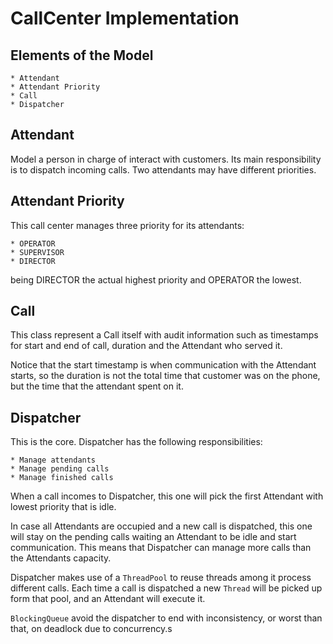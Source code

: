 # CallCenter Implementation

## Elements of the Model

    * Attendant
    * Attendant Priority
    * Call
    * Dispatcher
    
## Attendant

Model a person in charge of interact with customers. 
Its main responsibility is to dispatch incoming calls.
Two attendants may have different priorities. 

## Attendant Priority

This call center manages three priority for its attendants:

    * OPERATOR
    * SUPERVISOR
    * DIRECTOR

being DIRECTOR the actual highest priority and OPERATOR the lowest.

## Call

This class represent a Call itself with audit information such as timestamps 
for start and end of call, duration and the Attendant who served it. 

Notice that the start timestamp is when communication with the Attendant starts, 
so the duration is not the total time that customer was on the phone, but the time
that the attendant spent on it.

## Dispatcher

This is the core. Dispatcher has the following responsibilities: 

    * Manage attendants
    * Manage pending calls
    * Manage finished calls
    
 When a call incomes to Dispatcher, this one will pick the first Attendant with
 lowest priority that is idle. 
 
 In case all Attendants are occupied and a new call is dispatched, this one will stay
 on the pending calls waiting an Attendant to be idle and start communication. This means
 that Dispatcher can manage more calls than the Attendants capacity.
 
 Dispatcher makes use of a `ThreadPool` to reuse threads among it process different calls. 
 Each time a call is dispatched a new `Thread` will be picked up form that pool, and an Attendant will
 execute it.
 
 `BlockingQueue` avoid the dispatcher to end with inconsistency, or worst than that, on deadlock due to
 concurrency.s
 